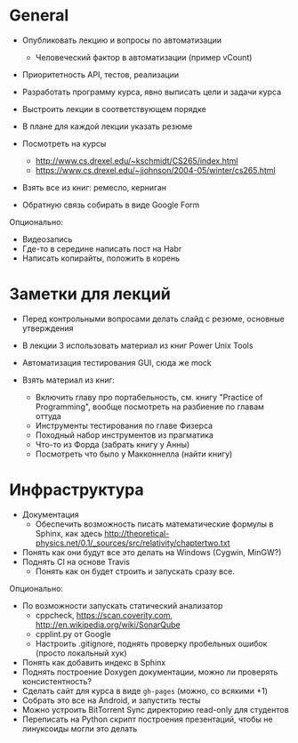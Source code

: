 # General
  - Опубликовать лекцию и вопросы по автоматизации
    - Человеческий фактор в автоматизации (пример vCount)
  - Приоритетность API, тестов, реализации

  - Разработать программу курса, явно выписать цели и задачи курса
  - Выстроить лекции в соответствующем порядке
  - В плане для каждой лекции указать резюме
  - Посмотреть на курсы
    - <http://www.cs.drexel.edu/~kschmidt/CS265/index.html>
    - <https://www.cs.drexel.edu/~jjohnson/2004-05/winter/cs265.html>
  - Взять все из книг: ремесло, керниган
  - Обратную связь собирать в виде Google Form

Опционально:
  - Видеозапись
  - Где-то в середине написать пост на Habr
  - Написать копирайты, положить в корень

# Заметки для лекций
  - Перед контрольными вопросами делать слайд с резюме, основные утверждения
  - В лекции 3 использовать материал из книг Power Unix Tools

  - Автоматизация тестирования GUI, сюда же mock
  - Взять материал из книг:
    - Включить главу про портабельность, см. книгу "Practice of Programming",
      вообще посмотреть на разбиение по главам оттуда
    - Инструменты тестирования по главе Физерса
    - Походный набор инструментов из прагматика
    - Что-то из Форда (забрать книгу у Анны)
    - Посмотреть что было у Макконнелла (найти книгу)

# Инфраструктура
  - Документация
    - Обеспечить возможность писать математические формулы в Sphinx, как здесь
      <http://theoretical-physics.net/0.1/_sources/src/relativity/chaptertwo.txt>
  - Понять как они будут все это делать на Windows (Cygwin, MinGW?)
  - Поднять CI на основе Travis
    - Понять как он будет строить и запускать сразу все.

Опционально:
  - По возможности запускать статический анализатор
    - cppcheck, https://scan.coverity.com, http://en.wikipedia.org/wiki/SonarQube
    - cpplint.py от Google
    - Настроить .gitignore, поднять проверку пробельных ошибок (просто локальный хук)
  - Понять как добавить индекс в Sphinx
  - Поднять построение Doxygen документации, можно ли проверять консистентность?
  - Сделать сайт для курса в виде `gh-pages` (можно, со всякими +1)
  - Собрать это все на Android, и запустить тесты
  - Можно устроить BitTorrent Sync директорию read-only для студентов
  - Переписать на Python скрипт построения презентаций, чтобы не линуксоиды
    могли это делать